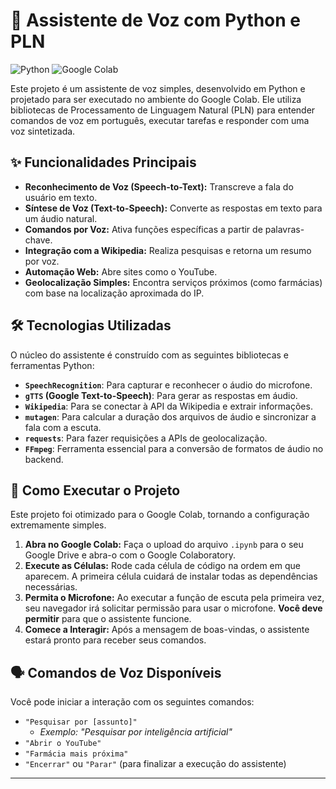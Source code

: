 # 🤖 Assistente de Voz com Python e PLN

![Python](https://img.shields.io/badge/Python-3.8%2B-blue?style=for-the-badge&logo=python)
![Google Colab](https://img.shields.io/badge/Google_Colab-Ready-orange?style=for-the-badge&logo=google-colab)

Este projeto é um assistente de voz simples, desenvolvido em Python e projetado para ser executado no ambiente do Google Colab. Ele utiliza bibliotecas de Processamento de Linguagem Natural (PLN) para entender comandos de voz em português, executar tarefas e responder com uma voz sintetizada.

## ✨ Funcionalidades Principais

* **Reconhecimento de Voz (Speech-to-Text):** Transcreve a fala do usuário em texto.
* **Síntese de Voz (Text-to-Speech):** Converte as respostas em texto para um áudio natural.
* **Comandos por Voz:** Ativa funções específicas a partir de palavras-chave.
* **Integração com a Wikipedia:** Realiza pesquisas e retorna um resumo por voz.
* **Automação Web:** Abre sites como o YouTube.
* **Geolocalização Simples:** Encontra serviços próximos (como farmácias) com base na localização aproximada do IP.

## 🛠️ Tecnologias Utilizadas

O núcleo do assistente é construído com as seguintes bibliotecas e ferramentas Python:

* **`SpeechRecognition`**: Para capturar e reconhecer o áudio do microfone.
* **`gTTS` (Google Text-to-Speech)**: Para gerar as respostas em áudio.
* **`Wikipedia`**: Para se conectar à API da Wikipedia e extrair informações.
* **`mutagen`**: Para calcular a duração dos arquivos de áudio e sincronizar a fala com a escuta.
* **`requests`**: Para fazer requisições a APIs de geolocalização.
* **`FFmpeg`**: Ferramenta essencial para a conversão de formatos de áudio no backend.

## 🚀 Como Executar o Projeto

Este projeto foi otimizado para o Google Colab, tornando a configuração extremamente simples.

1.  **Abra no Google Colab:** Faça o upload do arquivo `.ipynb` para o seu Google Drive e abra-o com o Google Colaboratory.
2.  **Execute as Células:** Rode cada célula de código na ordem em que aparecem. A primeira célula cuidará de instalar todas as dependências necessárias.
3.  **Permita o Microfone:** Ao executar a função de escuta pela primeira vez, seu navegador irá solicitar permissão para usar o microfone. **Você deve permitir** para que o assistente funcione.
4.  **Comece a Interagir:** Após a mensagem de boas-vindas, o assistente estará pronto para receber seus comandos.

## 🗣️ Comandos de Voz Disponíveis

Você pode iniciar a interação com os seguintes comandos:

* `"Pesquisar por [assunto]"`
    * *Exemplo: "Pesquisar por inteligência artificial"*
* `"Abrir o YouTube"`
* `"Farmácia mais próxima"`
* `"Encerrar"` ou `"Parar"` (para finalizar a execução do assistente)

---

